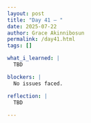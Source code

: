 ```yaml
---
layout: post
title: "Day 41 – "
date: 2025-07-22
author: Grace Akinnibosun
permalink: /day41.html
tags: []

what_i_learned: |
  TBD

blockers: |
  No issues faced.

reflection: |
  TBD
 
---
```

